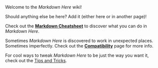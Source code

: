 Welcome to the *Markdown Here* wiki!

Should anything else be here? Add it (either here or in another page)!

Check out the **[Markdown Cheatsheet](wiki/Markdown-Cheatsheet)** to discover what you can do in *Markdown Here*.

Sometimes *Markdown Here* is discovered to work in unexpected places. Sometimes imperfectly. Check out the **[Compatibility](wiki/Compatibility)** page for more info.

For cool ways to tweak *Markdown Here* to be just the way you want it, check out the [Tips and Tricks](wiki/Tips-and-Tricks).